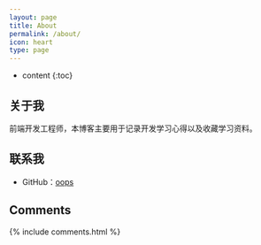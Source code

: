 ```yaml
---
layout: page
title: About
permalink: /about/
icon: heart
type: page
---
```


* content
{:toc}

## 关于我

 前端开发工程师，本博客主要用于记录开发学习心得以及收藏学习资料。


## 联系我

* GitHub：[oops](https://github.com/TabEnter)


## Comments

{% include comments.html %}
